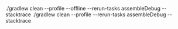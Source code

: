 ./gradlew clean --profile --offline --rerun-tasks assembleDebug --stacktrace
./gradlew clean --profile --rerun-tasks assembleDebug --stacktrace

